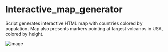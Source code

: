 # Interactive_map_generator

Script generates interactive HTML map with countries colored by population. Map also presents markers pointing at largest volcanos in USA, colored by height.

![image](https://user-images.githubusercontent.com/108872549/179266865-f2113e07-10a7-43e9-a65d-9ca86cd3714d.png)
